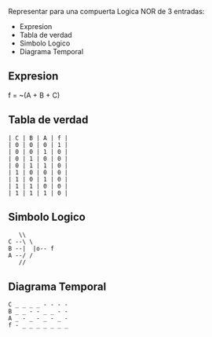 Representar para una compuerta Logica NOR de 3 entradas:
 * Expresion
 * Tabla de verdad
 * Simbolo Logico
 * Diagrama Temporal

## Expresion

f = ~(A + B + C)

## Tabla de verdad

```
| C | B | A | f |
| 0 | 0 | 0 | 1 |
| 0 | 0 | 1 | 0 |
| 0 | 1 | 0 | 0 |
| 0 | 1 | 1 | 0 |
| 1 | 0 | 0 | 0 |
| 1 | 0 | 1 | 0 |
| 1 | 1 | 0 | 0 |
| 1 | 1 | 1 | 0 |
```

## Simbolo Logico

```
   \\
C --\ \
B --|  |o-- f
A --/ /
   //
```

## Diagrama Temporal

```
C _ _ _ _ - - - -
B _ _ - - _ _ - -
A _ - _ - _ - _ -
f - _ _ _ _ _ _ _
```

